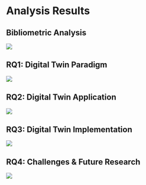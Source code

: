 # Analysis Results

## Bibliometric Analysis

![](/charts/chart.png?raw=true)

## RQ1: Digital Twin Paradigm

![](/charts/chart.png)

## RQ2: Digital Twin Application

![](/charts/chart.png)

## RQ3: Digital Twin Implementation

![](/charts/chart.png)

## RQ4: Challenges & Future Research

![](/charts/chart.png)


